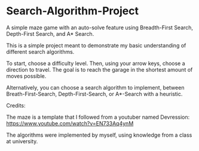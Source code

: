 # Search-Algorithm-Project
A simple maze game with an auto-solve feature using Breadth-First Search, Depth-First Search, and A* Search.

This is a simple project meant to demonstrate my basic understanding of different search algorithms.

To start, choose a difficulty level.
Then, using your arrow keys, choose a direction to travel.
The goal is to reach the garage in the shortest amount of moves possible.

Alternatively, you can choose a search algorithm to implement, between Breath-First-Search, Depth-First-Search, or A*-Search with a heuristic.

Credits:

The maze is a template that I followed from a youtuber named Devression: 
https://www.youtube.com/watch?v=EN733Aq4ynM

The algorithms were implemented by myself, using knowledge from a class at university.
